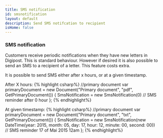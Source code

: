 ```yaml
---
title: SMS notification
id: smsnotification
layout: default
description: Send SMS notifcation to recipient
isHome: false
---
```

<h3 id="smsnotification">SMS notification</h3>

Customers receive periodic notifications when they have new letters in Digipost. This is standard behaviour. However if desired it is also possible to send an SMS to a recipient of a letter. This feature costs extra.

It is possible to send SMS either after x hours, or at a given timestamp.

After X hours:
{% highlight csharp%}
//primary document
var primaryDocument = new Document("Primary document", "pdf", GetPrimaryDocument())
{
    SmsNotification = new SmsNotification(0) // SMS reminder after 0 hour
};
{% endhighlight%}

At given timestamp:
{% highlight csharp%}
//primary document
var primaryDocument = new Document("Primary document", "txt", GetPrimaryDocument())
{
    SmsNotification = new SmsNotification(new DateTime(year: 2015, month: 05, day: 17, hour: 12, minute: 00, second: 00)) // SMS reminder 17 of Mai 2015 12am
};
{% endhighlight%}